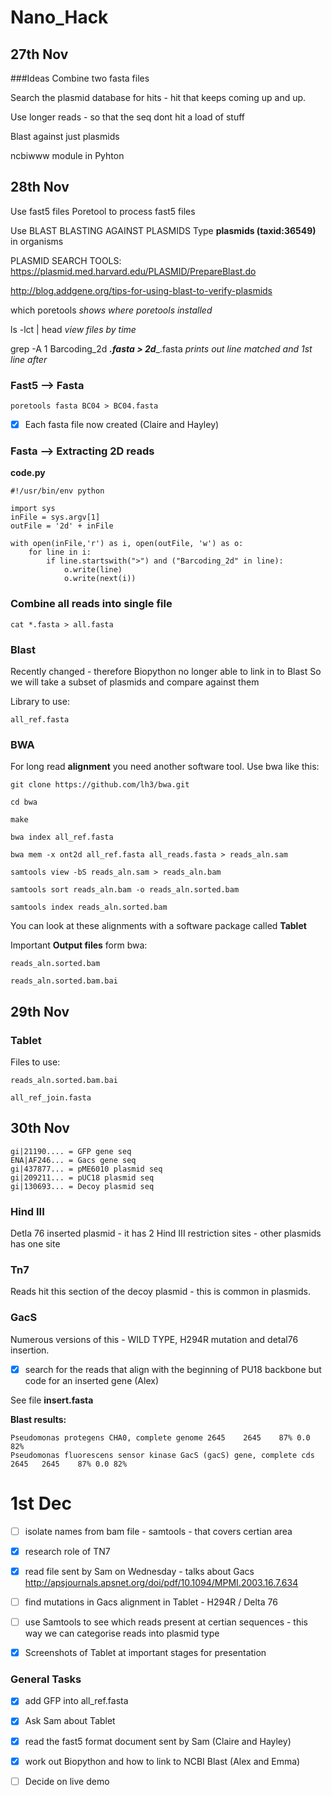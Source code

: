 # Nano_Hack

## 27th Nov

###Ideas
Combine two fasta files

Search the plasmid database for hits - hit that keeps coming up and up.

Use longer reads - so that the seq dont hit a load of stuff 

Blast against just plasmids

ncbiwww module in Pyhton

## 28th Nov

Use fast5 files 
Poretool to process fast5 files

Use BLAST
BLASTING AGAINST PLASMIDS
Type **plasmids (taxid:36549)** in organisms 

PLASMID SEARCH TOOLS:
https://plasmid.med.harvard.edu/PLASMID/PrepareBlast.do

http://blog.addgene.org/tips-for-using-blast-to-verify-plasmids

which poretools *shows where poretools installed*

ls -lct | head *view files by time*

grep -A 1 Barcoding_2d ___.fasta > 2d____.fasta  *prints out line matched and 1st line after*

### Fast5 --> Fasta 

    poretools fasta BC04 > BC04.fasta

- [x] Each fasta file now created (Claire and Hayley)

### Fasta --> Extracting 2D reads

**code.py**

    #!/usr/bin/env python

    import sys
    inFile = sys.argv[1]
    outFile = '2d' + inFile

    with open(inFile,'r') as i, open(outFile, 'w') as o:
    	for line in i:
	    	if line.startswith(">") and ("Barcoding_2d" in line):
		    	o.write(line)
		    	o.write(next(i))

### Combine all reads into single file

    cat *.fasta > all.fasta

### Blast
Recently changed - therefore Biopython no longer able to link in to Blast
So we will take a subset of plasmids and compare against them 

Library to use:

	all_ref.fasta

 

### BWA

For long read **alignment** you need another software tool. Use bwa like this:

    git clone https://github.com/lh3/bwa.git

    cd bwa

    make

    bwa index all_ref.fasta

    bwa mem -x ont2d all_ref.fasta all_reads.fasta > reads_aln.sam

    samtools view -bS reads_aln.sam > reads_aln.bam

    samtools sort reads_aln.bam -o reads_aln.sorted.bam
    
    samtools index reads_aln.sorted.bam

  You can look at these alignments with a software package called **Tablet**

Important **Output files** form bwa:
	
	reads_aln.sorted.bam
	
	reads_aln.sorted.bam.bai
 
  
## 29th Nov

### Tablet

Files to use:

	reads_aln.sorted.bam.bai
	
	all_ref_join.fasta

## 30th Nov 

	gi|21190.... = GFP gene seq
	ENA|AF246... = Gacs gene seq
	gi|437877... = pME6010 plasmid seq
	gi|209211... = pUC18 plasmid seq
	gi|130693... = Decoy plasmid seq
	
### Hind III

Detla 76 inserted plasmid - it has 2 Hind III restriction sites - other plasmids has one site

### Tn7

Reads hit this section of the decoy plasmid - this is common in plasmids. 

### GacS

Numerous versions of this - WILD TYPE, H294R mutation and detal76 insertion.

- [x] search for the reads that align with the beginning of PU18 backbone but code for an inserted gene (Alex)

See file **insert.fasta**
	
**Blast results:**

	Pseudomonas protegens CHA0, complete genome	2645	2645	87%	0.0	82%	
	Pseudomonas fluorescens sensor kinase GacS (gacS) gene, complete cds 2645	2645	87%	0.0	82%	


# 1st Dec
- [ ] isolate names from bam file - samtools - that covers certian area
- [x] research role of TN7
- [x] read file sent by Sam on Wednesday - talks about Gacs http://apsjournals.apsnet.org/doi/pdf/10.1094/MPMI.2003.16.7.634
- [ ] find mutations in Gacs alignment in Tablet - H294R / Delta 76 
- [ ] use Samtools to see which reads present at certian sequences - this way we can categorise reads into plasmid type
- [x] Screenshots of Tablet at important stages for presentation


### General Tasks
- [x] add GFP into all_ref.fasta
- [x] Ask Sam about Tablet
- [x] read the fast5 format document sent by Sam (Claire and Hayley)
- [x] work out Biopython and how to link to NCBI Blast (Alex and Emma)
- [ ] Decide on live demo 





